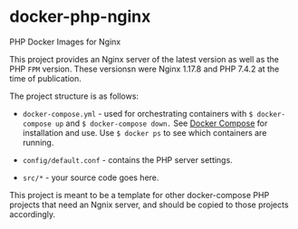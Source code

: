 # docker-php-nginx
PHP Docker Images for Nginx

This project provides an Nginx server of the latest version as well as the PHP `FPM` version. 
These versionsn were Nginx 1.17.8 and PHP 7.4.2 at the time of publication.  

The project structure is as follows:

* `docker-compose.yml` - used for orchestrating containers with `$ docker-compose up`
and `$ docker-compose down.` See [Docker Compose](https://docs.docker.com/compose/) for installation and use.
Use `$ docker ps` to see which containers are running.
 
* `config/default.conf` - contains the PHP server settings.
* `src/*` - your source code goes here.


This project is meant to be a template for other docker-compose PHP projects that need an Ngnix server,
and should be copied to those projects accordingly.

